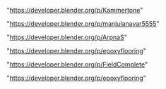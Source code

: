 "https://developer.blender.org/p/Kammertone"

"https://developer.blender.org/p/manjulanayar5555"

"https://developer.blender.org/p/ArpnaS"

"https://developer.blender.org/p/epoxyflooring"

"https://developer.blender.org/p/FieldComplete"

 
"https://developer.blender.org/p/epoxyflooring"


 
